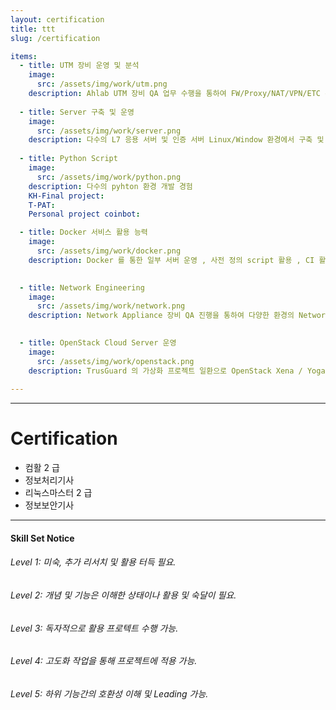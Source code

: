 ```yaml
---
layout: certification
title: ttt
slug: /certification

items:
  - title: UTM 장비 운영 및 분석
    image:
      src: /assets/img/work/utm.png
    description: Ahlab UTM 장비 QA 업무 수행을 통하여 FW/Proxy/NAT/VPN/ETC 운영 skill  level: 4
    
  - title: Server 구축 및 운영
    image:
      src: /assets/img/work/server.png
    description: 다수의 L7 응용 서버 및 인증 서버 Linux/Window 환경에서 구축 및 운영 경험
    
  - title: Python Script 
    image:
      src: /assets/img/work/python.png
    description: 다수의 pyhton 환경 개발 경험
    KH-Final project:
    T-PAT:
    Personal project coinbot: 

  - title: Docker 서비스 활용 능력 
    image:
      src: /assets/img/work/docker.png
    description: Docker 를 통한 일부 서버 운영 , 사전 정의 script 활용 , CI 활용 

    
  - title: Network Engineering
    image:
      src: /assets/img/work/network.png
    description: Network Appliance 장비 QA 진행을 통하여 다양한 환경의 Network 환경 구축 및 운영 HA 환경(이중화) Proxy 및 NAT 환경 등
    

  - title: OpenStack Cloud Server 운영
    image:
      src: /assets/img/work/openstack.png
    description: TrusGuard 의 가상화 프로젝트 일환으로 OpenStack Xena / Yoga 환경을 우분투20.04 에서 구축 <br /> Service <br / > glance , NOVA, Neutron , Keystone , Cinder , Horizon
    
---
```


---
# Certification
- 컴활 2 급
- 정보처리기사
- 리눅스마스터 2 급
- 정보보안기사

---
#### Skill Set Notice
###### Level 1: 미숙, 추가 리서치 및 활용 터득 필요.
###### Level 2: 개념 및 기능은 이해한 상태이나 활용 및 숙달이 필요.
###### Level 3: 독자적으로 활용 프로텍트 수행 가능. 
###### Level 4: 고도화 작업을 통해 프로젝트에 적용 가능.
###### Level 5: 하위 기능간의 호환성 이해 및 Leading 가능. 
